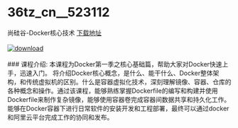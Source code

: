 # 36tz_cn__523112
尚硅谷-Docker核心技术
[下载地址](http://www.36tz.cn/article/523112 "下载地址")
<br/></br>[![download](http://36tz.cn/muke_img/2018_07_1-32-300x170.png "下载地址")](http://www.36tz.cn/article/523112 "下载地址")
<br/></br>### 课程介绍:
本课程为Docker第一季之核心基础篇，帮助大家对Docker快速上手，迅速入门。
将介绍Docker核心概念，是什么、能干什么、Docker整体架构，和传统虚拟机的区别。什么是容器虚拟化技术，深刻理解镜像、容器、仓库的各种概念和操作。通过该课程，能够熟练掌握Dockerfile的编写和构建并使用Dockerfile来制作复杂镜像，能够使用容器卷完成容器间数据共享和持久化工作。能够在Docker容器下进行日常软件的安装开发和工程部署，最终可以通过docker和阿里云平台完成工作的协同和发布。


